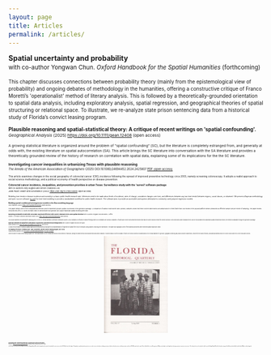 ```yaml
---
layout: page
title: Articles
permalink: /articles/
---
```


<b style="color:Charcoal;">Spatial uncertainty and probability</b> <br/>
<small>with co-author Yongwan Chun. <em> Oxford Handbook for the Spatial Humanities </em> (forthcoming)

<small>This chapter discusses connections between probability theory (mainly from the epistemological view of probability) and ongoing debates of methodology in the humanities, offering a constructive critique of Franco Moretti’s 'operationalist' method of literary analysis. This is followed by a theoretically-grounded orientation to spatial data analysis, including exploratory analysis, spatial regression, and geographical theories of spatial structuring or relational space. To illustrate, we re-analyze state prison sentencing data from a historical study of Florida’s convict leasing program. 

<b style="color:Charcoal;">Plausible reasoning and spatial-statistical theory: A critique of recent writings on 'spatial confounding'.</b><br/>
<small><i> Geographical Analysis </i> (2025) <a href="https://doi.org/10.1111/gean.12408"> https://doi.org/10.1111/gean.12408 </a> (open access)

<small>A growing statistical literature is organized around the problem of "spatial confounding" (SC), but the literature is completely estranged from, and generally at odds with, the existing literature on spatial autocorrelation (SA). This article brings the SC literature into conversation with the SA literature and provides a theoretically grounded review of the history of research on correlation with spatial data, explaining some of its implications for the the SC literature.

<b style="color:Charcoal;">Investigating cancer inequalities in urbanizing Texas with plausible reasoning</b> <br/>
<small> <em> The Annals of the American Association of Geographers </em> (2025) DOI:10.1080/24694452.2024.2425807 <a href="https://doi.org/10.31235/osf.io/27xyn">PDF (open access)</a>
<br/>

<small>This article examines changes in the social geography of colorectal cancer (CRC) incidence following the spread of improved preventive technology circa 2003, namely screening colonoscopy. It adopts a realist approach to social science methodology, and a political-economy of health perspective on disease prevention. 

<b style="color:Charcoal;">Colorectal cancer incidence, inequalities, and prevention priorities in urban Texas: Surveillance study with the 'surveil' software package</b><br/>
<small> with co-authors Amy Hughes and Simon Craddock Lee.</small><br/>
<small><i>JMIR Public Health and Surveillance </i> (2022) <a href="https://doi.org/10.2196/34589"> https://doi.org/10.2196/34589 </a> (open access)

<small>Modeling time trends in disease incidence and mortality is a basic public health research task. Inferences need to be made about levels of incidence, rates of change, cumulative changes over time, and differences between any two time trends (between regions, social classes, or whatever). We present a Bayesian methodology and open-source software (<a href="{{site.baseurl}}/statistics/public_health/2024/09/02/intro-to-surveil.html">surveil</a>) for time-tend modeling to provide a standardized workflow for public health research. The software aims to provide an accessible and superior alternative to commonly-used joinpoint regression models.

<b style="color:Charcoal;">Building spatial conditional autoregressive models in the Stan modeling language</b>
<br/>
<small><em>OSF Preprints</em> (2021)  <https://osf.io/preprints/3ey65> (open access)</small>
<br/>

<small>This paper details some of the computational methods used to implement (proper) spatial CAR models in the geostan R package. A comparison of Markov chain Monte Carlo (MCMC) samplers shows that these custom Stan models can sample about 10 times faster than CAR models in the popular platform Nimble (measured as effective sample size per minute of sampling). The paper models censored mid-life U.S. county mortality rates to demonstrate how geostan can support Bayesian spatial modeling with Stan.

<b style="color:Charcoal;">Modeling community health with areal data: Bayesian inference with survey standard errors and spatial structure</b>
<small>with co-authors Yongwan Chun and Daniel A. Griffith. <br/> <em> Internt'l J. of Environ. Research and Public Health</em> (2021)  <https://doi.org/10.3390/ijerph18136856> (open access)</small>
<br/>

<small>This study examines the potential for sampling error in the U.S. Census Bureau's American Community Survey (ACS) estimates to influence research findings when ACS estimates are used as covariates. Of particular concern are predictive models that may be used to assess needs for service provision. We show how survey standard errors can be incorporated into a Bayesian spatial hierarchical model; the method is available through the geostan R package.


<b style="color:Charcoal;">Bayesian estimation of spatial filters with Moran's eigenvectors and hierarchical shrinkage priors</b>
<small>with co-authors Yongwan Chun and Amy Hughes</small> <br/>
<small><i> Spatial Statistics </i> (2020) https://doi.org/10.1016/j.spasta.2020.100450  <a href="https://osf.io/preprints/osf/fah3z_v1">PDF</a> (open access)</small>
<br/>

A study of uncertainty in various spatial regression methods with a proposal for an implementation of eigenvector spatial filter (ESF) techniques using sparsity-inducing prior distribution. The paper also highlights some of the analytical problems with restricted spatial regression (RSR).


<b style="color:Charcoal;">The Making of Florida's 'criminal class': Race, modernity, and the convict leasing program, 1877-1919</b>
<br/>
<small><i> Florida Historical Quarterly </i> (2019) <a href="https://osf.io/preprints/osf/2wj7s">PDF (author's copy with additional material)</a>; <a href="https://stars.library.ucf.edu/fhq/vol97/iss4/">PDF (the *FHQ* article)</a> </small>
<br/>

<small>Under the State of Florida’s convict leasing program (1877-1919) approximately 14,000 Floridians and visitors served sentences of hard labor, working for private interests like phosphate mines and lumber companies. This article draws on over four decades of reports on the prison system by its administrators in the Florida Department of Agriculture, geographic sentencing data, data on prisoner characteristics, minutes from the Board of Pardons, and additional materials held in the Convict Lease Subject Files in the Florida State Archives. 
<center>
<img src="/assets/FHQ-cover-photo.jpg" alt="Florida Historical Quarterly cover" style="width:25%">
</center>
<br/>

<b style="color:Charcoal;">Disciplining labor, dismantling democracy: Rebellion and control in Wisconsin</b>
<br/>
<small>Chapter 1 in <i><a href="https://monthlyreview.org/product/wisconsin_uprising/#prettyPhoto[product-gallery]/0/">Wisconsin Uprising: Labor Fights Back</a></i> (Ed. Michael Yates), Monthly Review Press 2012</small>
<br/>

<small>In 2011, Wisconsin Governor Scott Walker introduced a 'Budget Repair Bill' and other legislation that aimed to break public sector unions and cut $4.2 billion from the budget. The legislation sparked popular opposition on a scale not seen in decades, including spontaneous labor and student actions and demonstrations with over 100,000 people at the capitol. After a failed effort to recall the governor, Walker passed right-to-work legislation, betraying a promise to private sector unions. This chapter discusses the political conflict over the Budget Repair Bill and the broader strategy of the billionaire-backed think tanks behind Walker's political agenda. 
